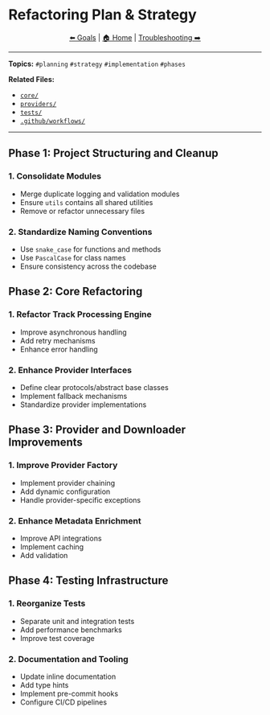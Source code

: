 # Refactoring Plan & Strategy

<div align="center">

[⬅️ Goals](04_refactoring_goals.md) | [🏠 Home](README.md) | [Troubleshooting ➡️](06_troubleshooting.md)

</div>

---

**Topics:** `#planning` `#strategy` `#implementation` `#phases`

**Related Files:**
- [`core/`](../tracklistify/core/)
- [`providers/`](../tracklistify/providers/)
- [`tests/`](../tests/)
- [`.github/workflows/`](../.github/workflows/)

---

## Phase 1: Project Structuring and Cleanup

### 1. Consolidate Modules
- Merge duplicate logging and validation modules
- Ensure `utils` contains all shared utilities
- Remove or refactor unnecessary files

### 2. Standardize Naming Conventions
- Use `snake_case` for functions and methods
- Use `PascalCase` for class names
- Ensure consistency across the codebase

## Phase 2: Core Refactoring

### 1. Refactor Track Processing Engine
- Improve asynchronous handling
- Add retry mechanisms
- Enhance error handling

### 2. Enhance Provider Interfaces
- Define clear protocols/abstract base classes
- Implement fallback mechanisms
- Standardize provider implementations

## Phase 3: Provider and Downloader Improvements

### 1. Improve Provider Factory
- Implement provider chaining
- Add dynamic configuration
- Handle provider-specific exceptions

### 2. Enhance Metadata Enrichment
- Improve API integrations
- Implement caching
- Add validation

## Phase 4: Testing Infrastructure

### 1. Reorganize Tests
- Separate unit and integration tests
- Add performance benchmarks
- Improve test coverage

### 2. Documentation and Tooling
- Update inline documentation
- Add type hints
- Implement pre-commit hooks
- Configure CI/CD pipelines
